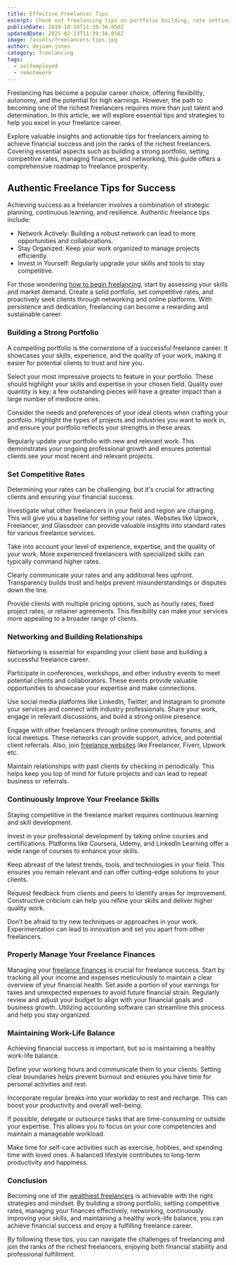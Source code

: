 ```yaml
---
title: Effective Freelancer Tips
excerpt: Check out freelancing tips on portfolio building, rate setting, financial management, and networking strategies and more.
publishDate: 2019-10-10T11:39:36.050Z
updatedDate: 2025-02-13T11:39:36.050Z
image: /assets/freelancers-tips.jpg
author: dejuan-jones
category: freelancing
tags:
  - selfemployed
  - remotework
---
```


Freelancing has become a popular career choice, offering flexibility, autonomy, and the potential for high earnings. However, the path to becoming one of the richest freelancers requires more than just talent and determination. In this article, we will explore essential tips and strategies to help you excel in your freelance career.

Explore valuable insights and actionable tips for freelancers aiming to achieve financial success and join the ranks of the richest freelancers. Covering essential aspects such as building a strong portfolio, setting competitive rates, managing finances, and networking, this guide offers a comprehensive roadmap to freelance prosperity.

## Authentic Freelance Tips for Success

Achieving success as a freelancer involves a combination of strategic planning, continuous learning, and resilience. Authentic freelance tips include:

- Network Actively: Building a robust network can lead to more opportunities and collaborations.
- Stay Organized: Keep your work organized to manage projects efficiently.
- Invest in Yourself: Regularly upgrade your skills and tools to stay competitive.

For those wondering [how to begin freelancing](/blog/how-to-start-freelancing), start by assessing your skills and market demand. Create a solid portfolio, set competitive rates, and proactively seek clients through networking and online platforms. With persistence and dedication, freelancing can become a rewarding and sustainable career.

### Building a Strong Portfolio

A compelling portfolio is the cornerstone of a successful freelance career. It showcases your skills, experience, and the quality of your work, making it easier for potential clients to trust and hire you.

Select your most impressive projects to feature in your portfolio. These should highlight your skills and expertise in your chosen field. Quality over quantity is key; a few outstanding pieces will have a greater impact than a large number of mediocre ones.

Consider the needs and preferences of your ideal clients when crafting your portfolio. Highlight the types of projects and industries you want to work in, and ensure your portfolio reflects your strengths in these areas.

Regularly update your portfolio with new and relevant work. This demonstrates your ongoing professional growth and ensures potential clients see your most recent and relevant projects.

### Set Competitive Rates

Determining your rates can be challenging, but it's crucial for attracting clients and ensuring your financial success.

Investigate what other freelancers in your field and region are charging. This will give you a baseline for setting your rates. Websites like Upwork, Freelancer, and Glassdoor can provide valuable insights into standard rates for various freelance services.

Take into account your level of experience, expertise, and the quality of your work. More experienced freelancers with specialized skills can typically command higher rates.

Clearly communicate your rates and any additional fees upfront. Transparency builds trust and helps prevent misunderstandings or disputes down the line.

Provide clients with multiple pricing options, such as hourly rates, fixed project rates, or retainer agreements. This flexibility can make your services more appealing to a broader range of clients.

### Networking and Building Relationships

Networking is essential for expanding your client base and building a successful freelance career.

Participate in conferences, workshops, and other industry events to meet potential clients and collaborators. These events provide valuable opportunities to showcase your expertise and make connections.

Use social media platforms like LinkedIn, Twitter, and Instagram to promote your services and connect with industry professionals. Share your work, engage in relevant discussions, and build a strong online presence.

Engage with other freelancers through online communities, forums, and local meetups. These networks can provide support, advice, and potential client referrals. Also, join [freelance websites](/blog/best-freelance-websites) like Freelancer, Fiverr, Upwork etc.

Maintain relationships with past clients by checking in periodically. This helps keep you top of mind for future projects and can lead to repeat business or referrals.

### Continuously Improve Your Freelance Skills

Staying competitive in the freelance market requires continuous learning and skill development.

Invest in your professional development by taking online courses and certifications. Platforms like Coursera, Udemy, and LinkedIn Learning offer a wide range of courses to enhance your skills.

Keep abreast of the latest trends, tools, and technologies in your field. This ensures you remain relevant and can offer cutting-edge solutions to your clients.

Request feedback from clients and peers to identify areas for improvement. Constructive criticism can help you refine your skills and deliver higher quality work.

Don’t be afraid to try new techniques or approaches in your work. Experimentation can lead to innovation and set you apart from other freelancers.

### Properly Manage Your Freelance Finances

Managing your [freelance finances](/blog/freelance-finance-management) is crucial for freelance success. Start by tracking all your income and expenses meticulously to maintain a clear overview of your financial health. Set aside a portion of your earnings for taxes and unexpected expenses to avoid future financial strain. Regularly review and adjust your budget to align with your financial goals and business growth. Utilizing accounting software can streamline this process and help you stay organized.

### Maintaining Work-Life Balance

Achieving financial success is important, but so is maintaining a healthy work-life balance.

Define your working hours and communicate them to your clients. Setting clear boundaries helps prevent burnout and ensures you have time for personal activities and rest.

Incorporate regular breaks into your workday to rest and recharge. This can boost your productivity and overall well-being.

If possible, delegate or outsource tasks that are time-consuming or outside your expertise. This allows you to focus on your core competencies and maintain a manageable workload.

Make time for self-care activities such as exercise, hobbies, and spending time with loved ones. A balanced lifestyle contributes to long-term productivity and happiness.

### Conclusion

Becoming one of the [wealthiest freelancers](/blog/richest-freelancers) is achievable with the right strategies and mindset. By building a strong portfolio, setting competitive rates, managing your finances effectively, networking, continuously improving your skills, and maintaining a healthy work-life balance, you can achieve financial success and enjoy a fulfilling freelance career.

By following these tips, you can navigate the challenges of freelancing and join the ranks of the richest freelancers, enjoying both financial stability and professional fulfillment.

